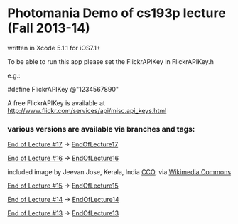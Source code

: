 # Photomania Demo of cs193p lecture (Fall 2013-14)

written in Xcode 5.1.1 for iOS7.1+


To be able to run this app please set the FlickrAPIKey in FlickrAPIKey.h

e.g.:

#define FlickrAPIKey @"1234567890"

A free FlickrAPIKey is available at
   http://www.flickr.com/services/api/misc.api_keys.html


### various versions are available via branches and tags:

[End of Lecture #17](http://cs193p.m2m.at/cs193p-lecture-17-camera-core-motion-application-lifecycle-fall-2013-14/) -> [EndOfLecture17](https://github.com/m2mtech/photomania-2013-14/tree/EndOfLecture17)

[End of Lecture #16](http://cs193p.m2m.at/cs193p-lecture-16-modal-segues-text-fields-alerts-and-action-sheets-fall-2013-14/) -> [EndOfLecture16](https://github.com/m2mtech/photomania-2013-14/tree/EndOfLecture16)

included image by Jeevan Jose, Kerala, India [CCO](http://creativecommons.org/publicdomain/zero/1.0/deed.en), via [Wikimedia Commons](http://commons.wikimedia.org/wiki/File%3ACommon_Jezebel_Delias_eucharis_by_kadavoor_3.jpg)

[End of Lecture #15](http://cs193p.m2m.at/cs193p-lecture-15-mapkit-and-embed-segue-fall-2013-14/) -> [EndOfLecture15](https://github.com/m2mtech/photomania-2013-14/tree/EndOfLecture15)

[End of Lecture #14](http://cs193p.m2m.at/cs193p-lecture-14-uiapplication-network-activity-indicator-and-maps-fall-2013-14/) -> [EndOfLecture14](https://github.com/m2mtech/photomania-2013-14/tree/EndOfLecture14)

[End of Lecture #13](http://cs193p.m2m.at/cs193p-lecture-13-core-data-and-table-view-2013-14/) -> [EndOfLecture13](https://github.com/m2mtech/photomania-2013-14/tree/EndOfLecture13)

